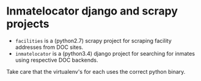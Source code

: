 # Inmatelocator django and scrapy projects

 - ``facilities`` is a (python2.7) scrapy project for scraping facility
   addresses from DOC sites.
 - ``inmatelocator`` is a (python3.4) django project for searching for inmates
   using respective DOC backends.

Take care that the virtualenv's for each uses the correct python binary.
